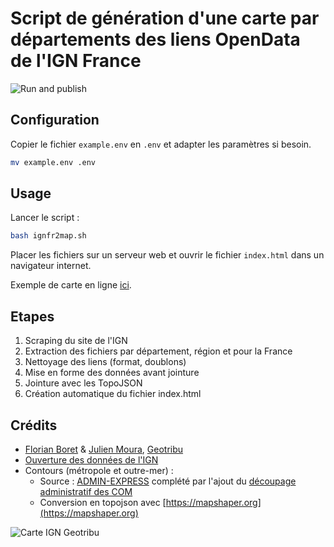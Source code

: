 # Script de génération d'une carte par départements des liens OpenData de l'IGN France

![Run and publish](https://github.com/geotribu/ign-fr-opendata-download-ui/workflows/Run%20and%20publish/badge.svg)

## Configuration

Copier le fichier `example.env` en `.env` et adapter les paramètres si besoin.

```bash
mv example.env .env
```

## Usage

Lancer le script :

```bash
bash ignfr2map.sh
```

Placer les fichiers sur un serveur web et ouvrir le fichier `index.html` dans un navigateur internet.

Exemple de carte en ligne [ici](https://geotribu.github.io/ign-fr-opendata-download-ui/index.html).

## Etapes

1. Scraping du site de l'IGN
2. Extraction des fichiers par département, région et pour la France
3. Nettoyage des liens (format, doublons)
4. Mise en forme des données avant jointure
5. Jointure avec les TopoJSON
6. Création automatique du fichier index.html

## Crédits

- [Florian Boret](https://static.geotribu.fr/team/fbor/) & [Julien Moura](https://static.geotribu.fr/team/jmou/), [Geotribu](https://static.geotribu.fr)
- [Ouverture des données de l'IGN](https://geoservices.ign.fr/documentation/diffusion/telechargement-donnees-libres.html)
- Contours (métropole et outre-mer) :
  - Source : [ADMIN-EXPRESS](https://geoservices.ign.fr/documentation/diffusion/telechargement-donnees-libres.html#admin-express) complété par l'ajout du [découpage administratif des COM](https://www.data.gouv.fr/fr/datasets/decoupage-administratif-des-com-st-martin-et-st-barthelemy-format-admin-express/) 
  - Conversion en topojson avec [https://mapshaper.org](https://mapshaper.org)

![Carte IGN Geotribu](https://cdn.geotribu.fr/img/articles-blog-rdp/articles/ign_opendata_map/ign_opendata_map_html_rendu.png "Capture d'écran de la carte déployée sur GitHub Pages")
